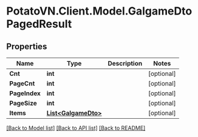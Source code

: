 # PotatoVN.Client.Model.GalgameDtoPagedResult

## Properties

Name | Type | Description | Notes
------------ | ------------- | ------------- | -------------
**Cnt** | **int** |  | [optional] 
**PageCnt** | **int** |  | [optional] 
**PageIndex** | **int** |  | [optional] 
**PageSize** | **int** |  | [optional] 
**Items** | [**List&lt;GalgameDto&gt;**](GalgameDto.md) |  | [optional] 

[[Back to Model list]](../README.md#documentation-for-models) [[Back to API list]](../README.md#documentation-for-api-endpoints) [[Back to README]](../README.md)

